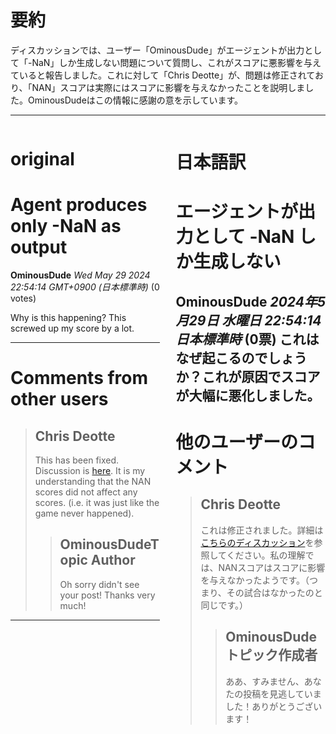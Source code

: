 # 要約 
ディスカッションでは、ユーザー「OminousDude」がエージェントが出力として「-NaN」しか生成しない問題について質問し、これがスコアに悪影響を与えていると報告しました。これに対して「Chris Deotte」が、問題は修正されており、「NAN」スコアは実際にはスコアに影響を与えなかったことを説明しました。OminousDudeはこの情報に感謝の意を示しています。

---


<style>
.column-left{
  float: left;
  width: 47.5%;
  text-align: left;
}
.column-right{
  float: right;
  width: 47.5%;
  text-align: left;
}
.column-one{
  float: left;
  width: 100%;
  text-align: left;
}
</style>


<div class="column-left">

# original

# Agent produces only -NaN as output

**OminousDude** *Wed May 29 2024 22:54:14 GMT+0900 (日本標準時)* (0 votes)

Why is this happening? This screwed up my score by a lot.



---

 # Comments from other users

> ## Chris Deotte
> 
> This has been fixed. Discussion is [here](https://www.kaggle.com/competitions/llm-20-questions/discussion/508278). It is my understanding that the NAN scores did not affect any scores. (i.e. it was just like the game never happened).
> 
> 
> 
> > ## OminousDudeTopic Author
> > 
> > Oh sorry didn't see your post! Thanks very much!
> > 
> > 
> > 


---



</div>
<div class="column-right">

# 日本語訳

# エージェントが出力として -NaN しか生成しない
**OminousDude** *2024年5月29日 水曜日 22:54:14 日本標準時* (0票)
これはなぜ起こるのでしょうか？これが原因でスコアが大幅に悪化しました。
---
 # 他のユーザーのコメント
> ## Chris Deotte
> 
> これは修正されました。詳細は[こちらのディスカッション](https://www.kaggle.com/competitions/llm-20-questions/discussion/508278)を参照してください。私の理解では、NANスコアはスコアに影響を与えなかったようです。（つまり、その試合はなかったのと同じです。）
> 
> 
> > ## OminousDude トピック作成者
> > 
> > ああ、すみません、あなたの投稿を見逃していました！ありがとうございます！
> > 
> > >


</div>
